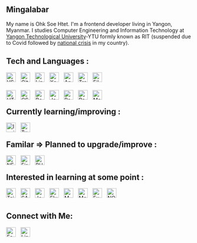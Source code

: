 ## Mingalabar

My name is Ohk Soe Htet. I'm a frontend developer living in Yangon, Myanmar. I studies Computer Engineering and Information Technology at [Yangon Technological University](https://ytu.edu.mm/)-YTU formly known as RIT (suspended due to Covid followed by [national crisis](https://www.nytimes.com/article/myanmar-news-protests-coup.html) in my country).

<!-- ![Quote](https://github-readme-quotes.herokuapp.com/quote?theme=tokyonight&animation=default&layout=default&font=default) -->

<!-- ![Quote](https://github-readme-quotes.herokuapp.com/quote?quotesUrl=https://github.com/ShubhKotnala/github-readme-quotes/blob/custom-quotes/customQuotes/quotes.json) -->

<a name="languages"></a>

## Tech and Languages :

[
<img alt="VS Code" width="26px" align="left" style="padding-right:10px;" src="https://cdn.jsdelivr.net/gh/devicons/devicon/icons/vscode/vscode-original.svg" />
](https://code.visualstudio.com/)
[
<img alt="Git" width="26px" align="left" style="padding-right:10px;" src="https://cdn.jsdelivr.net/gh/devicons/devicon/icons/git/git-original.svg" />
](https://git-scm.com/)
[
<img alt="Linux" width="26px" align="left" style="padding-right:10px;" src="https://cdn.jsdelivr.net/gh/devicons/devicon/icons/linux/linux-original.svg" />
](https://www.linux.org/)
[
<img alt="Xcode" width="26px" align="left" style="padding-right:10px;" src="https://cdn.jsdelivr.net/gh/devicons/devicon/icons/xcode/xcode-original.svg" />
](https://developer.apple.com/xcode/)
[
<img alt="Android Studio" width="26px" align="left" style="padding-right:10px;" src="https://cdn.jsdelivr.net/gh/devicons/devicon/icons/androidstudio/androidstudio-original.svg" />
](https://developer.android.com/studio)
[
<img alt="Trello" width="26px" align="left" style="padding-right:10px;" src="https://cdn.jsdelivr.net/gh/devicons/devicon/icons/trello/trello-plain.svg" />
](https://trello.com/home)
[
<img alt="Filezilla" width="26px" align="left" style="padding-right:10px;" src="https://cdn.jsdelivr.net/gh/devicons/devicon/icons/filezilla/filezilla-plain.svg" />
](https://filezilla-project.org/)

<br />
<br />

[
<img alt="HTML5" width="26px" align="left" style="padding-right:10px;" src="https://cdn.jsdelivr.net/gh/devicons/devicon/icons/html5/html5-original.svg" />
][languages_anchor]
[
<img alt="CSS3" width="26px" align="left" style="padding-right:10px;" src="https://cdn.jsdelivr.net/gh/devicons/devicon/icons/css3/css3-original.svg" />
][languages_anchor]
[
<img alt="Bootstrap" width="26px" align="left" style="padding-right:10px;" src="https://cdn.jsdelivr.net/gh/devicons/devicon/icons/bootstrap/bootstrap-original.svg" />
](https://getbootstrap.com/)
[
<img alt="Javascript" width="26px" align="left" style="padding-right:10px;" src="https://cdn.jsdelivr.net/gh/devicons/devicon/icons/javascript/javascript-original.svg" />
][languages_anchor]
[
<img alt="React" width="26px" align="left" style="padding-right:10px;" src="https://cdn.jsdelivr.net/gh/devicons/devicon/icons/react/react-original.svg" />
](https://reactjs.org/)
[
<img alt="React Redux" width="26px" align="left" style="padding-right:10px;" src="https://cdn.jsdelivr.net/gh/devicons/devicon/icons/redux/redux-original.svg" />
](https://react-redux.js.org/)
[
<img alt="MaterialUI" width="26px" align="left" style="padding-right:10px;" src="https://cdn.jsdelivr.net/gh/devicons/devicon/icons/materialui/materialui-original.svg" />
](https://mui.com/)
<br/>

## Currently learning/improving :

[
<img alt="Ionic" width="26px" align="left" style="padding-right:10px;" src="https://cdn.jsdelivr.net/gh/devicons/devicon/icons/ionic/ionic-original.svg" />
](https://ionicframework.com/)
[
<img alt="Typescript" width="26px" align="left" style="padding-right:10px;" src="https://cdn.jsdelivr.net/gh/devicons/devicon/icons/typescript/typescript-original.svg" />
](https://www.typescriptlang.org/)
<br/>

## Familar => Planned to upgrade/improve :

[
<img alt="NEXTjs" width="26px" align="left" style="padding-right:10px;" src="https://cdn.jsdelivr.net/gh/devicons/devicon/icons/nextjs/nextjs-original.svg" />
](https://nextjs.org/)
[
<img alt="Firebase" width="26px" align="left" style="padding-right:10px;" src="https://cdn.jsdelivr.net/gh/devicons/devicon/icons/firebase/firebase-plain.svg" />
](https://firebase.google.com/)
[
<img alt="PHP" width="26px" align="left" style="padding-right:10px;" src="https://cdn.jsdelivr.net/gh/devicons/devicon/icons/php/php-original.svg" />
](https://www.php.net/)

<!-- ReactQuery -->
<br/>

## Interested in learning at some point :

[
<img alt="TailwindCSS" width="26px" align="left" style="padding-right:10px;" src="https://cdn.jsdelivr.net/gh/devicons/devicon/icons/tailwindcss/tailwindcss-plain.svg" />
](https://tailwindcss.com/)
[
<img alt="SASS" width="26px" align="left" style="padding-right:10px;" src="https://cdn.jsdelivr.net/gh/devicons/devicon/icons/sass/sass-original.svg" />
](https://sass-lang.com/)
[
<img alt="Jest" width="26px" align="left" style="padding-right:10px;" src="https://cdn.jsdelivr.net/gh/devicons/devicon/icons/jest/jest-plain.svg" />
](https://jestjs.io/)
[
<img alt="Flutter" width="26px" align="left" style="padding-right:10px;" src="https://cdn.jsdelivr.net/gh/devicons/devicon/icons/flutter/flutter-original.svg" />
](https://flutter.dev/)
[
<img alt="MYSQL" width="26px" align="left" style="padding-right:10px;" src="https://cdn.jsdelivr.net/gh/devicons/devicon/icons/mysql/mysql-original.svg" />
](https://www.mysql.com/)
[
<img alt="MongoDB" width="26px" align="left" style="padding-right:10px;" src="https://cdn.jsdelivr.net/gh/devicons/devicon/icons/mongodb/mongodb-original.svg" />
](https://www.mongodb.com/)
[
<img alt="Express" width="26px" align="left" style="padding-right:10px;" src="https://cdn.jsdelivr.net/gh/devicons/devicon/icons/express/express-original-wordmark.svg" />
](https://expressjs.com/)
[
<img alt="NODEjs" width="26px" align="left" style="padding-right:10px;" src="https://cdn.jsdelivr.net/gh/devicons/devicon/icons/nodejs/nodejs-original.svg" />  
](https://nodejs.org/en/)
<br/>

## Connect with Me:

[
<img alt="Facebook" width="26px" align="left" style="padding-right:10px;" src="https://cdn.jsdelivr.net/gh/devicons/devicon/icons/facebook/facebook-original.svg"/>
](https://www.facebook.com/oshskar)
[
<img alt="LinkIn" width="26px" align="left" style="padding-right:10px;" src="https://cdn.jsdelivr.net/gh/devicons/devicon/icons/linkedin/linkedin-original.svg"/>
](https://www.linkedin.com/in/oshskar/)

[languages_anchor]: #languages
